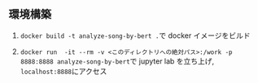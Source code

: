 ## 環境構築

1. `docker build -t analyze-song-by-bert .`で docker イメージをビルド

2. `docker run  -it --rm -v <このディレクトリへの絶対パス>:/work -p 8888:8888 analyze-song-by-bert`で jupyter lab を立ち上げ, `localhost:8888`にアクセス
